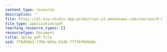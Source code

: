 ```yaml
---
content_type: resource
description: ''
file: https://ol-ocw-studio-app-production.s3.amazonaws.com/courses/9-00sc-introduction-to-psychology-fall-2011/f78459b1f7bbbb5a61d677ff6f04bb6c_yBYebcVw8Zk.pdf
file_type: application/pdf
learning_resource_types: []
resourcetype: Document
title: 3play pdf file
uid: f78459b1-f7bb-bb5a-61d6-77ff6f04bb6c
---
```

